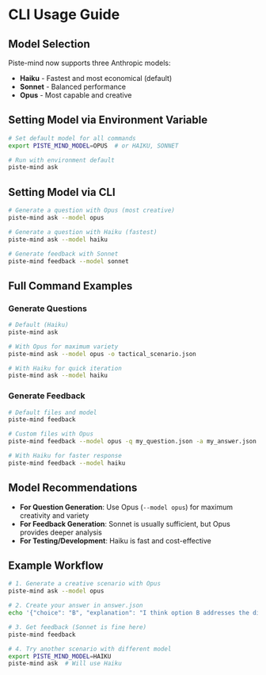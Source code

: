# CLI Usage Guide

## Model Selection

Piste-mind now supports three Anthropic models:
- **Haiku** - Fastest and most economical (default)
- **Sonnet** - Balanced performance
- **Opus** - Most capable and creative

## Setting Model via Environment Variable

```bash
# Set default model for all commands
export PISTE_MIND_MODEL=OPUS  # or HAIKU, SONNET

# Run with environment default
piste-mind ask
```

## Setting Model via CLI

```bash
# Generate a question with Opus (most creative)
piste-mind ask --model opus

# Generate a question with Haiku (fastest)
piste-mind ask --model haiku

# Generate feedback with Sonnet
piste-mind feedback --model sonnet
```

## Full Command Examples

### Generate Questions
```bash
# Default (Haiku)
piste-mind ask

# With Opus for maximum variety
piste-mind ask --model opus -o tactical_scenario.json

# With Haiku for quick iteration
piste-mind ask --model haiku
```

### Generate Feedback
```bash
# Default files and model
piste-mind feedback

# Custom files with Opus
piste-mind feedback --model opus -q my_question.json -a my_answer.json -o my_feedback.json

# With Haiku for faster response
piste-mind feedback --model haiku
```

## Model Recommendations

- **For Question Generation**: Use Opus (`--model opus`) for maximum creativity and variety
- **For Feedback Generation**: Sonnet is usually sufficient, but Opus provides deeper analysis
- **For Testing/Development**: Haiku is fast and cost-effective

## Example Workflow

```bash
# 1. Generate a creative scenario with Opus
piste-mind ask --model opus

# 2. Create your answer in answer.json
echo '{"choice": "B", "explanation": "I think option B addresses the distance problem"}' > answer.json

# 3. Get feedback (Sonnet is fine here)
piste-mind feedback

# 4. Try another scenario with different model
export PISTE_MIND_MODEL=HAIKU
piste-mind ask  # Will use Haiku
```